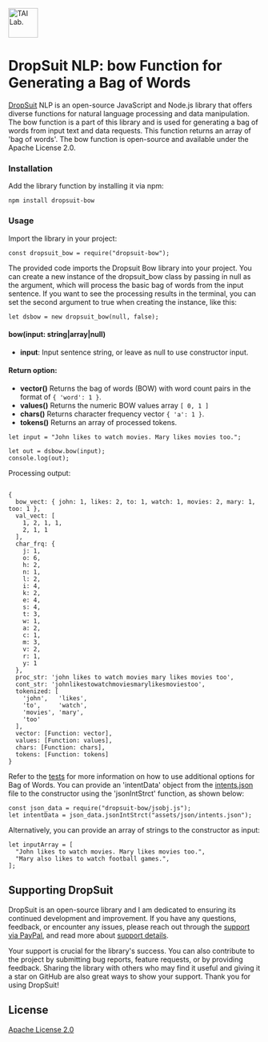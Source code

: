 [<img alt="TAI Lab." width="59px" src="https://github.com/ladooniani/Terbinari-CBM-Robot/blob/main/images/dropsuit.png" />](https://github.com/ladooniani/dropsuit#readme)

<!--
[![npm version](https://img.shields.io/npm/v/dropsuit-bow.svg?style=flat)](https://www.npmjs.com/package/dropsuit-bow) [![npm](https://img.shields.io/npm/dt/dropsuit-bow.svg?style=flat-square)](https://www.npmjs.com/package/dropsuit-bow) [![License](https://img.shields.io/npm/l/dropsuit-bow.svg)](https://www.npmjs.com/package/dropsuit-bow)
-->

# DropSuit NLP: bow Function for Generating a Bag of Words

[DropSuit](https://github.com/ladooniani/dropsuit#readme) NLP is an open-source JavaScript and Node.js library that offers diverse functions for natural language processing and data manipulation. The bow function is a part of this library and is used for generating a bag of words from input text and data requests. This function returns an array of 'bag of words'. The bow function is open-source and available under the Apache License 2.0.

### Installation

Add the library function by installing it via npm:

```
npm install dropsuit-bow
```

### Usage

Import the library in your project:

```
const dropsuit_bow = require("dropsuit-bow");

```

The provided code imports the Dropsuit Bow library into your project. You can create a new instance of the dropsuit_bow class by passing in null as the argument, which will process the basic bag of words from the input sentence. If you want to see the processing results in the terminal, you can set the second argument to true when creating the instance, like this:

```
let dsbow = new dropsuit_bow(null, false);
```

#### bow(input: string|array|null)

- **input**: Input sentence string, or leave as null to use constructor input.

#### Return option:

- **vector()** Returns the bag of words (BOW) with word count pairs in the format of `{ 'word': 1 }`.
- **values()** Returns the numeric BOW values array `[ 0, 1 ]`
- **chars()** Returns character frequency vector `{ 'a': 1 }`.
- **tokens()** Returns an array of processed tokens.

```
let input = "John likes to watch movies. Mary likes movies too.";

let out = dsbow.bow(input);
console.log(out);
```

Processing output:

```

{
  bow_vect: { john: 1, likes: 2, to: 1, watch: 1, movies: 2, mary: 1, too: 1 },
  val_vect: [
    1, 2, 1, 1,
    2, 1, 1
  ],
  char_frq: {
    j: 1,
    o: 6,
    h: 2,
    n: 1,
    l: 2,
    i: 4,
    k: 2,
    e: 4,
    s: 4,
    t: 3,
    w: 1,
    a: 2,
    c: 1,
    m: 3,
    v: 2,
    r: 1,
    y: 1
  },
  proc_str: 'john likes to watch movies mary likes movies too',
  cont_str: 'johnlikestowatchmoviesmarylikesmoviestoo',
  tokenized: [
    'john',   'likes',
    'to',     'watch',
    'movies', 'mary',
    'too'
  ],
  vector: [Function: vector],
  values: [Function: values],
  chars: [Function: chars],
  tokens: [Function: tokens]
}

```

Refer to the [tests](https://github.com/ladooniani/dropsuit-bow/blob/main/test/index.test.js) for more information on how to use additional options for Bag of Words. You can provide an 'intentData' object from the [intents.json](https://github.com/ladooniani/dropsuit-bow/blob/main/test/intents.json) file to the constructor using the 'jsonIntStrct' function, as shown below:

```
const json_data = require("dropsuit-bow/jsobj.js");
let intentData = json_data.jsonIntStrct("assets/json/intents.json");

```

Alternatively, you can provide an array of strings to the constructor as input:

```
let inputArray = [
  "John likes to watch movies. Mary likes movies too.",
  "Mary also likes to watch football games.",
];
```
<!--
## Links

- npm: https://www.npmjs.com/package/dropsuit-bow
-->
## Supporting DropSuit

DropSuit is an open-source library and I am dedicated to ensuring its continued development and improvement. If you have any questions, feedback, or encounter any issues, please reach out through the [support via PayPal](https://www.paypal.com/paypalme/dropsuit?country.x=GE&locale.x=en_US), and read more about [support details](https://github.com/ladooniani/dropsuit/blob/main/Support.md).

Your support is crucial for the library's success. You can also contribute to the project by submitting bug reports, feature requests, or by providing feedback. Sharing the library with others who may find it useful and giving it a star on GitHub are also great ways to show your support. Thank you for using DropSuit!

## License

[Apache License 2.0](LICENSE.txt)
